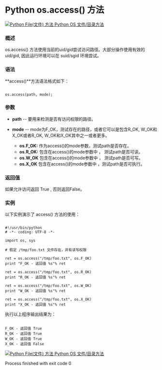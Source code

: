 Python os.access() 方法
=====================

 [![Python File(文件) 方法](../images/up.gif)
 Python OS 文件/目录方法](os-file-methods.html)


  ### 概述

 os.access() 方法使用当前的uid/gid尝试访问路径。大部分操作使用有效的 uid/gid, 因此运行环境可以在 suid/sgid 环境尝试。

 ### 语法

 **access()**方法语法格式如下：

 
```

os.access(path, mode);

```

 ### 参数

  * **path** -- 要用来检测是否有访问权限的路径。 


 * **mode** -- mode为F\_OK，测试存在的路径，或者它可以是包含R\_OK, W\_OK和X\_OK或者R\_OK, W\_OK和X\_OK其中之一或者更多。 


	 + **os.F\_OK:** 作为access()的mode参数，测试path是否存在。
	 + **os.R\_OK:** 包含在access()的mode参数中 ， 测试path是否可读。 
	 + **os.W\_OK** 包含在access()的mode参数中 ， 测试path是否可写。
	 + **os.X\_OK** 包含在access()的mode参数中 ，测试path是否可执行。
	  
  ### 返回值

 如果允许访问返回 True , 否则返回False。

 ### 实例

 以下实例演示了 access() 方法的使用：

 
```

#!/usr/bin/python
# -*- coding: UTF-8 -*-

import os, sys

# 假定 /tmp/foo.txt 文件存在，并有读写权限

ret = os.access("/tmp/foo.txt", os.F_OK)
print "F_OK - 返回值 %s"% ret

ret = os.access("/tmp/foo.txt", os.R_OK)
print "R_OK - 返回值 %s"% ret

ret = os.access("/tmp/foo.txt", os.W_OK)
print "W_OK - 返回值 %s"% ret

ret = os.access("/tmp/foo.txt", os.X_OK)
print "X_OK - 返回值 %s"% ret

```

 执行以上程序输出结果为：

 
```

F_OK - 返回值 True
R_OK - 返回值 True
W_OK - 返回值 True
X_OK - 返回值 False

```

 [![Python File(文件) 方法](../images/up.gif)
 Python OS 文件/目录方法](os-file-methods.html)

Process finished with exit code 0
